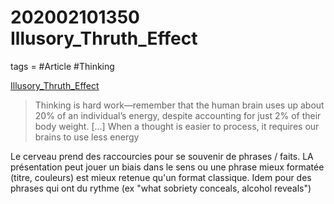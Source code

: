 # 202002101350 Illusory_Thruth_Effect
tags = #Article #Thinking

[Illusory_Thruth_Effect](https://fs.blog/2020/02/illusory-truth-effect/)

>Thinking is hard work—remember that the human brain uses up about 20% of an individual’s energy, despite accounting for just 2% of their body weight.
[...]
>When a thought is easier to process, it requires our brains to use less energy


Le cerveau prend des raccourcies pour se souvenir de phrases / faits.
LA présentation peut jouer un biais dans le sens ou une phrase mieux formatée (titre, couleurs) est mieux retenue qu'un format classique.
Idem pour des phrases qui ont du rythme (ex "what sobriety conceals, alcohol reveals")